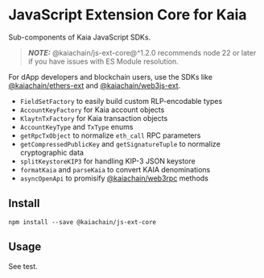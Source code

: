 # JavaScript Extension Core for Kaia

Sub-components of Kaia JavaScript SDKs.

> **_NOTE:_**
> @kaiachain/js-ext-core@^1.2.0 recommends node 22 or later if you have issues with ES Module resolution.

For dApp developers and blockchain users, use the SDKs like [@kaiachain/ethers-ext](https://www.npmjs.com/package/@kaiachain/ethers-ext) and [@kaiachain/web3js-ext](https://www.npmjs.com/package/@kaiachain/web3js-ext).

- `FieldSetFactory` to easily build custom RLP-encodable types
- `AccountKeyFactory` for Kaia account objects
- `KlaytnTxFactory` for Kaia transaction objects
- `AccountKeyType` and `TxType` enums
- `getRpcTxObject` to normalize `eth_call` RPC parameters
- `getCompressedPublicKey` and `getSignatureTuple` to normalize cryptographic data
- `splitKeystoreKIP3` for handling KIP-3 JSON keystore
- `formatKaia` and `parseKaia` to convert KAIA denominations
- `asyncOpenApi` to promisify [@kaiachain/web3rpc](https://www.npmjs.com/package/@kaiachain/web3rpc) methods

## Install

```
npm install --save @kaiachain/js-ext-core
```

## Usage

See test.

